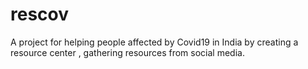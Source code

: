 # rescov

A project for helping people affected by Covid19 in India by creating a resource center , gathering resources from social media.
